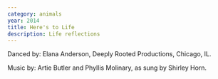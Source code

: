 ```yaml
---
category: animals
year: 2014
title: Here's to Life
description: Life reflections
---
```

Danced by: Elana Anderson, Deeply Rooted Productions, Chicago, IL.

Music by: Artie Butler and Phyllis Molinary, as sung by Shirley Horn.